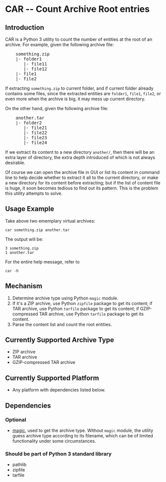 CAR -- Count Archive Root entries
=================================


Introduction
------------

CAR is a Python 3 utility to count the number of entities at the root of an archive. For example, given the following archive file:

<pre>
	something.zip
	|- folder1
	   |- file11
	   |- file12
	|- file1
	|- file2
</pre>

If extracting `something.zip` to current folder, and if current folder already contains some files, since the extracted entities are `folder1`, `file1`, `file2`, or even more when the archive is big, it may mess up current directory. 

On the other hand, given the following archive file:

<pre>
	another.tar
	|- folder2
	   |- file21
	   |- file22
	   |- file23
	   |- file24
</pre>

If we extract its content to a new directory `another/`, then there will be an extra layer of directory, the extra depth introduced of which is not always desirable. 

Of course we can open the archive file in GUI or list its content in command line to help decide whether to extract it all to the current directory, or make a new directory for its content before extracting; but if the list of content file is huge, it soon becomes tedious to find out its pattern. This is the problem this utility attempts to solve.


Usage Example
-------------

Take above two ememplary virtual archives:

	car something.zip another.tar

The output will be:

	3 something.zip
	1 another.tar

For the entire help message, refer to

	car -h


Mechanism
---------

1. Determine archive type using Python `magic` module.
2. If it's a ZIP archive, use Python `zipfile` package to get its content; if TAR archive, use Python `tarfile` package to get its content; if GZIP-compressed TAR archive, use Python `tarfile` package to get its content.
3. Parse the content list and count the root entities.


Currently Supported Archive Type
--------------------------------

* ZIP archive
* TAR archive
* GZIP-compressed TAR archive


Currently Supported Platform
----------------------------

* Any platform with dependencies listed below.


Dependencies
------------

### Optional

* [magic](https://pypi.python.org/pypi/python-magic/), used to get the archive type. Without `magic` module, the utility guess archive type according to its filename, which can be of limited functionality under some circumstances. 

### Should be part of Python 3 standard library

* pathlib
* zipfile
* tarfile
